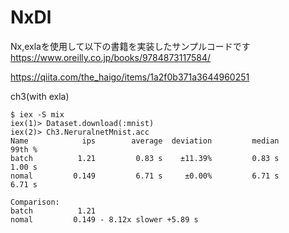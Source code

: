 # NxDl

Nx,exlaを使用して以下の書籍を実装したサンプルコードです  
https://www.oreilly.co.jp/books/9784873117584/

https://qiita.com/the_haigo/items/1a2f0b371a3644960251

ch3(with exla)

```
$ iex -S mix
iex(1)> Dataset.download(:mnist)
iex(2)> Ch3.NeruralnetMnist.acc
Name            ips        average  deviation         median         99th %
batch          1.21         0.83 s    ±11.39%         0.83 s         1.00 s
nomal         0.149         6.71 s     ±0.00%         6.71 s         6.71 s

Comparison:
batch          1.21
nomal         0.149 - 8.12x slower +5.89 s
```

